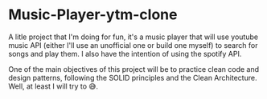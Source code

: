 # Music-Player-ytm-clone

A litle project that I'm doing for fun, it's a music player that will use youtube music API (either I'll use an unofficial one or build one myself) to search for songs and play them. I also have the intention of using the spotify API.

One of the main objectives of this project will be to practice clean code and design patterns, following the SOLID principles and the Clean Architecture. Well, at least I will try to :sweat_smile:.